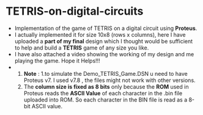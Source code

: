 # TETRIS-on-digital-circuits
* Implementation of the game of TETRIS on a digital circuit using **Proteus**.
* I actually implemented it for size 10x8 (rows x columns), here I have uploaded a **part of my final** design which I thought would be sufficient to help and build a **TETRIS** game of any size you like.
* I have also attached a video showing the working of my design and me playing the game. Hope it Helps!!!
* 1. **Note** : 
   1.to simulate the Demo_TETRIS_Game.DSN u need to have Proteus v7. I used v7.8 , the files might not work with other versions.
   2. The **column size is fixed as 8 bits** only because the **ROM** used in Proteus reads the **ASCII Value** of each character in the .bin file uploaded into ROM. So each       character in the BIN file is read as a 8-bit ASCII value.
